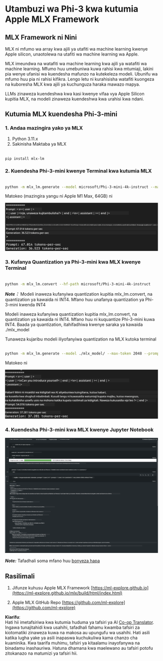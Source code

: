 <!--
CO_OP_TRANSLATOR_METADATA:
{
  "original_hash": "dcb656f3d206fc4968e236deec5d4384",
  "translation_date": "2025-05-09T22:33:08+00:00",
  "source_file": "md/03.FineTuning/03.Inference/MLX_Inference.md",
  "language_code": "sw"
}
-->
# **Utambuzi wa Phi-3 kwa kutumia Apple MLX Framework**

## **MLX Framework ni Nini**

MLX ni mfumo wa array kwa ajili ya utafiti wa machine learning kwenye Apple silicon, unaotolewa na utafiti wa machine learning wa Apple.

MLX imeundwa na watafiti wa machine learning kwa ajili ya watafiti wa machine learning. Mfumo huu umebuniwa kuwa rahisi kwa mtumiaji, lakini pia wenye ufanisi wa kuendesha mafunzo na kutekeleza modeli. Ubunifu wa mfumo huu pia ni rahisi kifikra. Lengo letu ni kurahisisha watafiti kuongeza na kuboresha MLX kwa ajili ya kuchunguza haraka mawazo mapya.

LLMs zinaweza kuendeshwa kwa kasi kwenye vifaa vya Apple Silicon kupitia MLX, na modeli zinaweza kuendeshwa kwa urahisi kwa ndani.

## **Kutumia MLX kuendesha Phi-3-mini**

### **1. Andaa mazingira yako ya MLX**

1. Python 3.11.x  
2. Sakinisha Maktaba ya MLX


```bash

pip install mlx-lm

```

### **2. Kuendesha Phi-3-mini kwenye Terminal kwa kutumia MLX**


```bash

python -m mlx_lm.generate --model microsoft/Phi-3-mini-4k-instruct --max-token 2048 --prompt  "<|user|>\nCan you introduce yourself<|end|>\n<|assistant|>"

```

Matokeo (mazingira yangu ni Apple M1 Max, 64GB) ni

![Terminal](../../../../../translated_images/01.0d0f100b646a4e4c4f1cd36c1a05727cd27f1e696ed642c06cf6e2c9bbf425a4.sw.png)

### **3. Kufanya Quantization ya Phi-3-mini kwa MLX kwenye Terminal**


```bash

python -m mlx_lm.convert --hf-path microsoft/Phi-3-mini-4k-instruct

```

***Note：*** Modeli inaweza kufanyiwa quantization kupitia mlx_lm.convert, na quantization ya kawaida ni INT4. Mfano huu unafanya quantization ya Phi-3-mini kwenda INT4

Modeli inaweza kufanyiwa quantization kupitia mlx_lm.convert, na quantization ya kawaida ni INT4. Mfano huu ni kuquantize Phi-3-mini kuwa INT4. Baada ya quantization, itahifadhiwa kwenye saraka ya kawaida ./mlx_model

Tunaweza kujaribu modeli iliyofanyiwa quantization na MLX kutoka terminal


```bash

python -m mlx_lm.generate --model ./mlx_model/ --max-token 2048 --prompt  "<|user|>\nCan you introduce yourself<|end|>\n<|assistant|>"

```

Matokeo ni

![INT4](../../../../../translated_images/02.04e0be1f18a90a58ad47e0c9d9084ac94d0f1a8c02fa707d04dd2dfc7e9117c6.sw.png)


### **4. Kuendesha Phi-3-mini kwa MLX kwenye Jupyter Notebook**


![Notebook](../../../../../translated_images/03.0cf0092fe143357656bb5a7bc6427c41d8528d772d38a82d0b2693e2a3eeb16e.sw.png)

***Note:*** Tafadhali soma mfano huu [bonyeza hapa](../../../../../code/03.Inference/MLX/MLX_DEMO.ipynb)


## **Rasilimali**

1. Jifunze kuhusu Apple MLX Framework [https://ml-explore.github.io](https://ml-explore.github.io/mlx/build/html/index.html)

2. Apple MLX GitHub Repo [https://github.com/ml-explore](https://github.com/ml-explore)

**Kiarifu**:  
Hati hii imetafsiriwa kwa kutumia huduma ya tafsiri ya AI [Co-op Translator](https://github.com/Azure/co-op-translator). Ingawa tunajitahidi kwa usahihi, tafadhali fahamu kwamba tafsiri za kiotomatiki zinaweza kuwa na makosa au upungufu wa usahihi. Hati asili katika lugha yake ya asili inapaswa kuchukuliwa kama chanzo cha kuaminika. Kwa taarifa muhimu, tafsiri ya kitaalamu inayofanywa na binadamu inashauriwa. Hatuna dhamana kwa maelewano au tafsiri potofu zitokanazo na matumizi ya tafsiri hii.